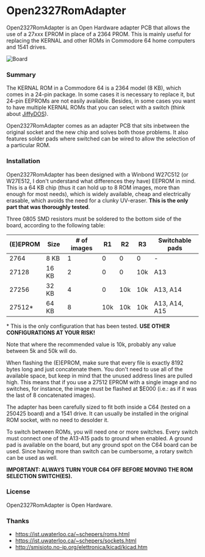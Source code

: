# Open2327RomAdapter
Open2327RomAdapter is an Open Hardware adapter PCB that allows the use of a 27xxx EPROM in place of a 2364 PROM. This is mainly useful for replacing the KERNAL and other ROMs in Commodore 64 home computers and 1541 drives.
 
![Board](TBD)
 
### Summary
The KERNAL ROM in a Commodore 64 is a 2364 model (8 KB), which comes in a 24-pin package. In some cases it is necessary to replace it, but 24-pin EEPROMs are not easily available. Besides, in some cases you want to have multiple KERNAL ROMs that you can select with a switch (think about [JiffyDOS](http://www.go4retro.com/products/jiffydos/)).
 
Open2327RomAdapter comes as an adapter PCB that sits inbetween the original socket and the new chip and solves both those problems. It also features solder pads where switched can be wired to allow the selection of a particular ROM.
 
### Installation
Open2327RomAdapter has been designed with a Winbond W27C512 (or W27E512, I don't understand what differences they have) EEPROM in mind. This is a 64 KB chip (thus it can hold up to 8 ROM images, more than enough for most needs), which is widely available, cheap and electrically erasable, which avoids the need for a clunky UV-eraser. **This is the only part that was thoroughly tested**.
 
Three 0805 SMD resistors must be soldered to the bottom side of the board, according to the following table:
 
| (E)EPROM | Size  | # of images |  R1  |  R2  |  R3  | Switchable pads |
|----------|-------|-------------|------|------|------|-----------------|
| 2764     | 8 KB  | 1           | 0    | 0    | 0    | -               |
| 27128    | 16 KB | 2           | 0    | 0    | 10k  | A13             |
| 27256    | 32 KB | 4           | 0    | 10k  | 10k  | A13, A14        |
| 27512*   | 64 KB | 8           | 10k  | 10k  | 10k  | A13, A14, A15   |
 
\* This is the only configuration that has been tested. **USE OTHER CONFIGURATIONS AT YOUR RISK!**
 
Note that where the recommended value is 10k, probably any value between 5k and 50k will do.
 
When flashing the (E)EPROM, make sure that every file is exactly 8192 bytes long and just concatenate them. You don't need to use all of the available space, but keep in mind that the unused address lines are pulled high. This means that if you use a 27512 EPROM with a single image and no switches, for instance, the image must be flashed at $E000 (i.e.: as if it was the last of 8 concatenated images).
 
The adapter has been carefully sized to fit both inside a C64 (tested on a 250425 board) and a 1541 drive. It can usually be installed in the original ROM socket, with no need to desolder it.
 
To switch between ROMs, you will need one or more switches. Every switch must connect one of the A13-A15 pads to ground when enabled. A ground pad is available on the board, but any ground spot on the C64 board can be used. Since having more than switch can be cumbersome, a rotary switch can be used as well.
 
**IMPORTANT: ALWAYS TURN YOUR C64 OFF BEFORE MOVING THE ROM SELECTION SWITCH(ES).**
 
### License
Open2327RomAdapter is Open Hardware.
 
### Thanks
- https://ist.uwaterloo.ca/~schepers/roms.html
- https://ist.uwaterloo.ca/~schepers/sockets.html
- http://smisioto.no-ip.org/elettronica/kicad/kicad.htm
